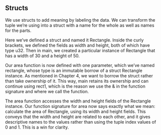 ## Structs

We use structs to add meaning by labeling the data. We can transform the tuple we’re using into a struct with a name for the whole as well as names for the parts.

Here we’ve defined a struct and named it Rectangle. Inside the curly brackets, we defined the fields as width and height, both of which have type u32. Then in main, we created a particular instance of Rectangle that has a width of 30 and a height of 50.

Our area function is now defined with one parameter, which we’ve named rectangle, whose type is an immutable borrow of a struct Rectangle instance. As mentioned in Chapter 4, we want to borrow the struct rather than take ownership of it. This way, main retains its ownership and can continue using rect1, which is the reason we use the & in the function signature and where we call the function.

The area function accesses the width and height fields of the Rectangle instance. Our function signature for area now says exactly what we mean: calculate the area of Rectangle, using its width and height fields. This conveys that the width and height are related to each other, and it gives descriptive names to the values rather than using the tuple index values of 0 and 1. This is a win for clarity.
